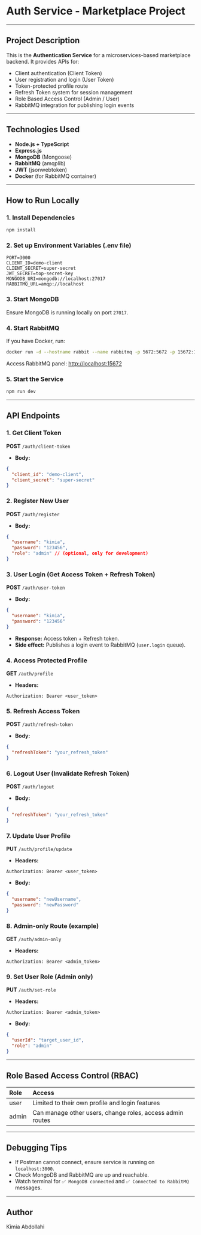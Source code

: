 # Auth Service - Marketplace Project

---

## Project Description
This is the **Authentication Service** for a microservices-based marketplace backend. It provides APIs for:
- Client authentication (Client Token)
- User registration and login (User Token)
- Token-protected profile route
- Refresh Token system for session management
- Role Based Access Control (Admin / User)
- RabbitMQ integration for publishing login events

---

## Technologies Used
- **Node.js + TypeScript**
- **Express.js**
- **MongoDB** (Mongoose)
- **RabbitMQ** (amqplib)
- **JWT** (jsonwebtoken)
- **Docker** (for RabbitMQ container)

---

## How to Run Locally

### 1. Install Dependencies
```bash
npm install
```

### 2. Set up Environment Variables (.env file)
```env
PORT=3000
CLIENT_ID=demo-client
CLIENT_SECRET=super-secret
JWT_SECRET=top-secret-key
MONGODB_URI=mongodb://localhost:27017
RABBITMQ_URL=amqp://localhost
```

### 3. Start MongoDB
Ensure MongoDB is running locally on port `27017`.

### 4. Start RabbitMQ
If you have Docker, run:
```bash
docker run -d --hostname rabbit --name rabbitmq -p 5672:5672 -p 15672:15672 rabbitmq:3-management
```
Access RabbitMQ panel: [http://localhost:15672](http://localhost:15672)

### 5. Start the Service
```bash
npm run dev
```

---

## API Endpoints

### 1. Get Client Token
**POST** `/auth/client-token`
- **Body:**
```json
{
  "client_id": "demo-client",
  "client_secret": "super-secret"
}
```

### 2. Register New User
**POST** `/auth/register`
- **Body:**
```json
{
  "username": "kimia",
  "password": "123456",
  "role": "admin" // (optional, only for development)
}
```

### 3. User Login (Get Access Token + Refresh Token)
**POST** `/auth/user-token`
- **Body:**
```json
{
  "username": "kimia",
  "password": "123456"
}
```
- **Response:** Access token + Refresh token.
- **Side effect:** Publishes a login event to RabbitMQ (`user.login` queue).

### 4. Access Protected Profile
**GET** `/auth/profile`
- **Headers:**
```http
Authorization: Bearer <user_token>
```

### 5. Refresh Access Token
**POST** `/auth/refresh-token`
- **Body:**
```json
{
  "refreshToken": "your_refresh_token"
}
```

### 6. Logout User (Invalidate Refresh Token)
**POST** `/auth/logout`
- **Body:**
```json
{
  "refreshToken": "your_refresh_token"
}
```

### 7. Update User Profile
**PUT** `/auth/profile/update`
- **Headers:**
```http
Authorization: Bearer <user_token>
```
- **Body:**
```json
{
  "username": "newUsername",
  "password": "newPassword"
}
```

### 8. Admin-only Route (example)
**GET** `/auth/admin-only`
- **Headers:**
```http
Authorization: Bearer <admin_token>
```

### 9. Set User Role (Admin only)
**PUT** `/auth/set-role`
- **Headers:**
```http
Authorization: Bearer <admin_token>
```
- **Body:**
```json
{
  "userId": "target_user_id",
  "role": "admin"
}
```

---

## Role Based Access Control (RBAC)

| Role | Access |
|:---|:---|
| user | Limited to their own profile and login features |
| admin | Can manage other users, change roles, access admin routes |

---

## Debugging Tips
- If Postman cannot connect, ensure service is running on `localhost:3000`.
- Check MongoDB and RabbitMQ are up and reachable.
- Watch terminal for `✅ MongoDB connected` and `✅ Connected to RabbitMQ` messages.

---

## Author
Kimia Abdollahi

